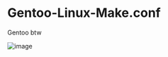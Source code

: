# Gentoo-Linux-Make.conf
Gentoo btw

![image](https://user-images.githubusercontent.com/104868606/173231045-956a12df-8613-4503-8093-bcfbbbcd37fd.png)

